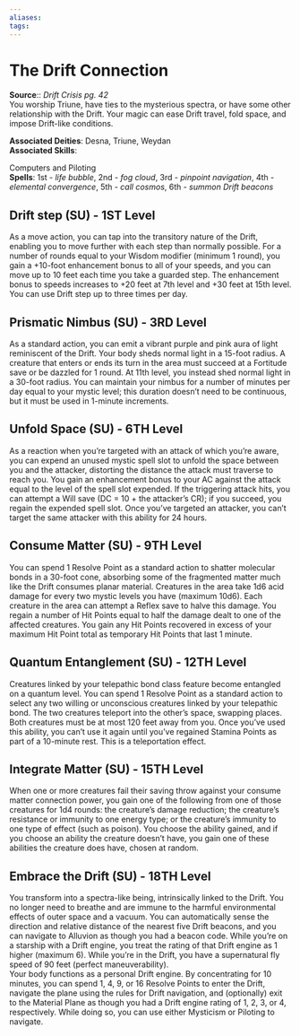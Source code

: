 ```yaml
---
aliases: 
tags: 
---
```


# The Drift Connection

**Source**:: _Drift Crisis pg. 42_  
You worship Triune, have ties to the mysterious spectra, or have some other relationship with the Drift. Your magic can ease Drift travel, fold space, and impose Drift-like conditions.

**Associated Deities**: Desna, Triune, Weydan  
**Associated Skills**:

Computers and Piloting  
**Spells**: 1st - _life bubble_, 2nd - _fog cloud_, 3rd - _pinpoint navigation_, 4th - _elemental convergence_, 5th - _call cosmos_, 6th - _summon Drift beacons_

## Drift step (SU) - 1ST Level

As a move action, you can tap into the transitory nature of the Drift, enabling you to move further with each step than normally possible. For a number of rounds equal to your Wisdom modifier (minimum 1 round), you gain a +10-foot enhancement bonus to all of your speeds, and you can move up to 10 feet each time you take a guarded step. The enhancement bonus to speeds increases to +20 feet at 7th level and +30 feet at 15th level. You can use Drift step up to three times per day.  

## Prismatic Nimbus (SU) - 3RD Level

As a standard action, you can emit a vibrant purple and pink aura of light reminiscent of the Drift. Your body sheds normal light in a 15-foot radius. A creature that enters or ends its turn in the area must succeed at a Fortitude save or be dazzled for 1 round. At 11th level, you instead shed normal light in a 30-foot radius. You can maintain your nimbus for a number of minutes per day equal to your mystic level; this duration doesn’t need to be continuous, but it must be used in 1-minute increments.  

## Unfold Space (SU) - 6TH Level

As a reaction when you’re targeted with an attack of which you’re aware, you can expend an unused mystic spell slot to unfold the space between you and the attacker, distorting the distance the attack must traverse to reach you. You gain an enhancement bonus to your AC against the attack equal to the level of the spell slot expended. If the triggering attack hits, you can attempt a Will save (DC = 10 + the attacker’s CR); if you succeed, you regain the expended spell slot. Once you’ve targeted an attacker, you can’t target the same attacker with this ability for 24 hours.  

## Consume Matter (SU) - 9TH Level

You can spend 1 Resolve Point as a standard action to shatter molecular bonds in a 30-foot cone, absorbing some of the fragmented matter much like the Drift consumes planar material. Creatures in the area take 1d6 acid damage for every two mystic levels you have (maximum 10d6). Each creature in the area can attempt a Reflex save to halve this damage. You regain a number of Hit Points equal to half the damage dealt to one of the affected creatures. You gain any Hit Points recovered in excess of your maximum Hit Point total as temporary Hit Points that last 1 minute.  

## Quantum Entanglement (SU) - 12TH Level

Creatures linked by your telepathic bond class feature become entangled on a quantum level. You can spend 1 Resolve Point as a standard action to select any two willing or unconscious creatures linked by your telepathic bond. The two creatures teleport into the other’s space, swapping places. Both creatures must be at most 120 feet away from you. Once you’ve used this ability, you can’t use it again until you’ve regained Stamina Points as part of a 10-minute rest. This is a teleportation effect.  

## Integrate Matter (SU) - 15TH Level

When one or more creatures fail their saving throw against your consume matter connection power, you gain one of the following from one of those creatures for 1d4 rounds: the creature’s damage reduction; the creature’s resistance or immunity to one energy type; or the creature’s immunity to one type of effect (such as poison). You choose the ability gained, and if you choose an ability the creature doesn’t have, you gain one of these abilities the creature does have, chosen at random.  

## Embrace the Drift (SU) - 18TH Level

You transform into a spectra-like being, intrinsically linked to the Drift. You no longer need to breathe and are immune to the harmful environmental effects of outer space and a vacuum. You can automatically sense the direction and relative distance of the nearest five Drift beacons, and you can navigate to Alluvion as though you had a beacon code. While you’re on a starship with a Drift engine, you treat the rating of that Drift engine as 1 higher (maximum 6). While you’re in the Drift, you have a supernatural fly speed of 90 feet (perfect maneuverability).  
Your body functions as a personal Drift engine. By concentrating for 10 minutes, you can spend 1, 4, 9, or 16 Resolve Points to enter the Drift, navigate the plane using the rules for Drift navigation, and (optionally) exit to the Material Plane as though you had a Drift engine rating of 1, 2, 3, or 4, respectively. While doing so, you can use either Mysticism or Piloting to navigate.
